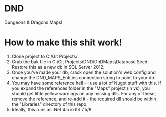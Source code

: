 # DND
Dungeons &amp; Dragons Maps!

<h1> How to make this shit work! </h1>
<ol>
<li> Clone project to C:/Git Projects/ </li>
<li> Grab the bak file in C:\Git Projects\DND\DnDMaps\Database Seed. Restore this as a new db in SQL Server 2012.</li>
<li> Once you've made your db, crack open the solution's web.config and change the DND_MAPS_Entities connection string to point to your db.</li>
<li> You may have some reference hell - I use a lot of Nuget stuff with this. If you expand the references folder in the "Maps" project (in vs), you should get little yellow warnings on any missing dlls. For any of these, remove the reference, and re-add it - the required dll should be within the "Libraries" directory of this repo.  </li>
<li> Ideally, this runs as .Net 4.5 in IIS 7.5/8 </li>
 
</ol>





